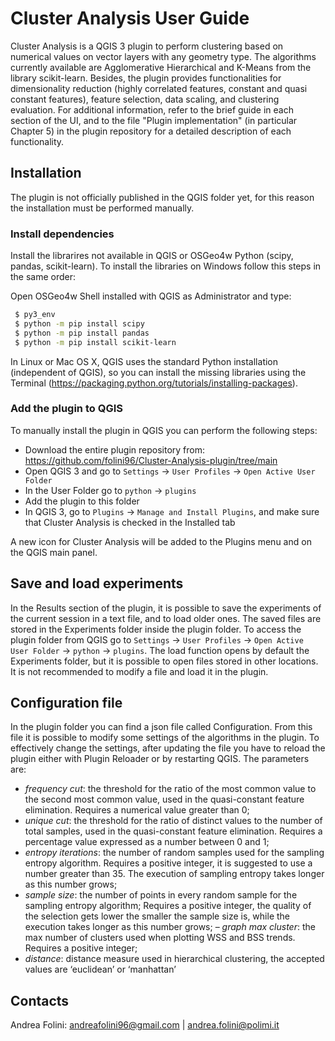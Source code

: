 # Cluster Analysis User Guide

Cluster Analysis is a QGIS 3 plugin to perform clustering based on numerical values on vector layers with any geometry type. 
The algorithms currently available are Agglomerative Hierarchical and K-Means from the library scikit-learn. Besides, the plugin provides functionalities for 
dimensionality reduction (highly correlated features, constant and quasi constant features), feature selection, data scaling, and clustering evaluation.
For additional information, refer to the brief guide in each section of the UI, and to the file "Plugin implementation" (in particular Chapter 5) in the plugin 
repository for a detailed description of each functionality. 

## Installation
The plugin is not officially published in the QGIS folder yet, for this reason the installation must be performed manually.

### Install dependencies

Install the librarires not available in QGIS or OSGeo4w Python (scipy, pandas, scikit-learn). To install the libraries on Windows follow this steps in the same order:

Open OSGeo4w Shell installed with QGIS as Administrator and type:

```sh
 $ py3_env
 $ python -m pip install scipy
 $ python -m pip install pandas
 $ python -m pip install scikit-learn
```
In Linux or Mac OS X, QGIS uses the standard Python installation (independent of QGIS),
so you can install the missing libraries using the Terminal (https://packaging.python.org/tutorials/installing-packages).

### Add the plugin to QGIS

To manually install the plugin in QGIS you can perform the following steps:
- Download the entire plugin repository from: https://github.com/folini96/Cluster-Analysis-plugin/tree/main
- Open QGIS 3 and go to `Settings` -> `User Profiles` -> `Open Active User Folder`
- In the User Folder go to `python` -> `plugins`
- Add the plugin to this folder
- In QGIS 3, go to `Plugins` -> `Manage and Install Plugins`, and make sure that Cluster Analysis is checked in the Installed tab

A new icon for Cluster Analysis will be added to the Plugins menu and on the QGIS main panel.

## Save and load experiments

In the Results section of the plugin, it is possible to save the experiments of the current session in a text file, and to load older ones. 
The saved files are stored in the Experiments folder inside the plugin folder. To access the plugin folder from QGIS go to `Settings` -> `User Profiles` -> `Open Active
User Folder` -> `python` -> `plugins`. The load function opens by default the Experiments folder, but it is possible to open files stored in other locations.
It is not recommended to modify a file and load it in the plugin.

## Configuration file

In the plugin folder you can find a json file called Configuration. From this file it is possible to modify
some settings of the algorithms in the plugin. To effectively change the settings, after updating the
file you have to reload the plugin either with Plugin Reloader or by restarting QGIS. The parameters
are:
- *frequency cut*: the threshold for the ratio of the most common value to the second most common value, used in the quasi-constant feature elimination. Requires a numerical value greater than 0;
- *unique cut*: the threshold for the ratio of distinct values to the number of total samples, used in the quasi-constant feature elimination. 
Requires a percentage value expressed as a number between 0 and 1;
- *entropy iterations*: the number of random samples used for the sampling entropy algorithm. Requires a positive integer, it is suggested to use a number greater than 35. 
The execution of sampling entropy takes longer as this number grows;
- *sample size*: the number of points in every random sample for the sampling entropy algorithm; Requires a positive integer, the quality of the selection gets lower the smaller 
the sample size is, while the execution takes longer as this number grows;
– *graph max cluster*: the max number of clusters used when plotting WSS and BSS trends. Requires a positive integer;
- *distance*: distance measure used in hierarchical clustering, the accepted values are ‘euclidean’ or ‘manhattan’

## Contacts
Andrea Folini: andreafolini96@gmail.com | 
andrea.folini@polimi.it
